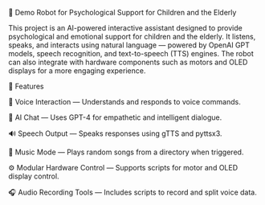 🤖 Demo Robot for Psychological Support for Children and the Elderly

This project is an AI-powered interactive assistant designed to provide psychological and emotional support for children and the elderly.
It listens, speaks, and interacts using natural language — powered by OpenAI GPT models, speech recognition, and text-to-speech (TTS) engines.
The robot can also integrate with hardware components such as motors and OLED displays for a more engaging experience.

🧠 Features

🎤 Voice Interaction — Understands and responds to voice commands.

💬 AI Chat — Uses GPT-4 for empathetic and intelligent dialogue.

🔊 Speech Output — Speaks responses using gTTS and pyttsx3.

🎵 Music Mode — Plays random songs from a directory when triggered.

⚙️ Modular Hardware Control — Supports scripts for motor and OLED display control.

🎧 Audio Recording Tools — Includes scripts to record and split voice data.
